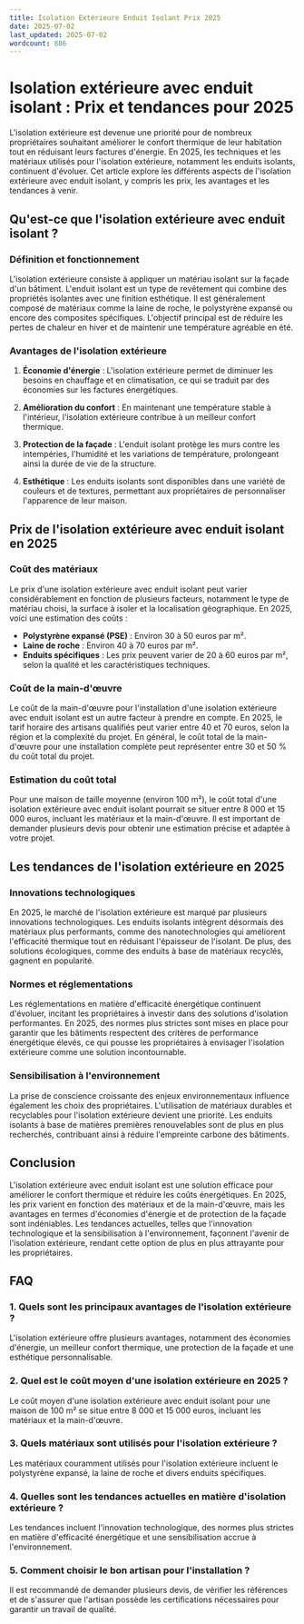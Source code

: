 ```yaml
---
title: Isolation Extérieure Enduit Isolant Prix 2025
date: 2025-07-02
last_updated: 2025-07-02
wordcount: 886
---
```


# Isolation extérieure avec enduit isolant : Prix et tendances pour 2025

L'isolation extérieure est devenue une priorité pour de nombreux propriétaires souhaitant améliorer le confort thermique de leur habitation tout en réduisant leurs factures d'énergie. En 2025, les techniques et les matériaux utilisés pour l'isolation extérieure, notamment les enduits isolants, continuent d'évoluer. Cet article explore les différents aspects de l'isolation extérieure avec enduit isolant, y compris les prix, les avantages et les tendances à venir.

## Qu'est-ce que l'isolation extérieure avec enduit isolant ?

### Définition et fonctionnement

L'isolation extérieure consiste à appliquer un matériau isolant sur la façade d'un bâtiment. L'enduit isolant est un type de revêtement qui combine des propriétés isolantes avec une finition esthétique. Il est généralement composé de matériaux comme la laine de roche, le polystyrène expansé ou encore des composites spécifiques. L'objectif principal est de réduire les pertes de chaleur en hiver et de maintenir une température agréable en été.

### Avantages de l'isolation extérieure

1. **Économie d'énergie** : L'isolation extérieure permet de diminuer les besoins en chauffage et en climatisation, ce qui se traduit par des économies sur les factures énergétiques.
   
2. **Amélioration du confort** : En maintenant une température stable à l'intérieur, l'isolation extérieure contribue à un meilleur confort thermique.

3. **Protection de la façade** : L'enduit isolant protège les murs contre les intempéries, l'humidité et les variations de température, prolongeant ainsi la durée de vie de la structure.

4. **Esthétique** : Les enduits isolants sont disponibles dans une variété de couleurs et de textures, permettant aux propriétaires de personnaliser l'apparence de leur maison.

## Prix de l'isolation extérieure avec enduit isolant en 2025

### Coût des matériaux

Le prix d'une isolation extérieure avec enduit isolant peut varier considérablement en fonction de plusieurs facteurs, notamment le type de matériau choisi, la surface à isoler et la localisation géographique. En 2025, voici une estimation des coûts :

- **Polystyrène expansé (PSE)** : Environ 30 à 50 euros par m².
- **Laine de roche** : Environ 40 à 70 euros par m².
- **Enduits spécifiques** : Les prix peuvent varier de 20 à 60 euros par m², selon la qualité et les caractéristiques techniques.

### Coût de la main-d'œuvre

Le coût de la main-d'œuvre pour l'installation d'une isolation extérieure avec enduit isolant est un autre facteur à prendre en compte. En 2025, le tarif horaire des artisans qualifiés peut varier entre 40 et 70 euros, selon la région et la complexité du projet. En général, le coût total de la main-d'œuvre pour une installation complète peut représenter entre 30 et 50 % du coût total du projet.

### Estimation du coût total

Pour une maison de taille moyenne (environ 100 m²), le coût total d'une isolation extérieure avec enduit isolant pourrait se situer entre 8 000 et 15 000 euros, incluant les matériaux et la main-d'œuvre. Il est important de demander plusieurs devis pour obtenir une estimation précise et adaptée à votre projet.

## Les tendances de l'isolation extérieure en 2025

### Innovations technologiques

En 2025, le marché de l'isolation extérieure est marqué par plusieurs innovations technologiques. Les enduits isolants intègrent désormais des matériaux plus performants, comme des nanotechnologies qui améliorent l'efficacité thermique tout en réduisant l'épaisseur de l'isolant. De plus, des solutions écologiques, comme des enduits à base de matériaux recyclés, gagnent en popularité.

### Normes et réglementations

Les réglementations en matière d'efficacité énergétique continuent d'évoluer, incitant les propriétaires à investir dans des solutions d'isolation performantes. En 2025, des normes plus strictes sont mises en place pour garantir que les bâtiments respectent des critères de performance énergétique élevés, ce qui pousse les propriétaires à envisager l'isolation extérieure comme une solution incontournable.

### Sensibilisation à l'environnement

La prise de conscience croissante des enjeux environnementaux influence également les choix des propriétaires. L'utilisation de matériaux durables et recyclables pour l'isolation extérieure devient une priorité. Les enduits isolants à base de matières premières renouvelables sont de plus en plus recherchés, contribuant ainsi à réduire l'empreinte carbone des bâtiments.

## Conclusion

L'isolation extérieure avec enduit isolant est une solution efficace pour améliorer le confort thermique et réduire les coûts énergétiques. En 2025, les prix varient en fonction des matériaux et de la main-d'œuvre, mais les avantages en termes d'économies d'énergie et de protection de la façade sont indéniables. Les tendances actuelles, telles que l'innovation technologique et la sensibilisation à l'environnement, façonnent l'avenir de l'isolation extérieure, rendant cette option de plus en plus attrayante pour les propriétaires.

## FAQ

### 1. Quels sont les principaux avantages de l'isolation extérieure ?

L'isolation extérieure offre plusieurs avantages, notamment des économies d'énergie, un meilleur confort thermique, une protection de la façade et une esthétique personnalisable.

### 2. Quel est le coût moyen d'une isolation extérieure en 2025 ?

Le coût moyen d'une isolation extérieure avec enduit isolant pour une maison de 100 m² se situe entre 8 000 et 15 000 euros, incluant les matériaux et la main-d'œuvre.

### 3. Quels matériaux sont utilisés pour l'isolation extérieure ?

Les matériaux couramment utilisés pour l'isolation extérieure incluent le polystyrène expansé, la laine de roche et divers enduits spécifiques.

### 4. Quelles sont les tendances actuelles en matière d'isolation extérieure ?

Les tendances incluent l'innovation technologique, des normes plus strictes en matière d'efficacité énergétique et une sensibilisation accrue à l'environnement.

### 5. Comment choisir le bon artisan pour l'installation ?

Il est recommandé de demander plusieurs devis, de vérifier les références et de s'assurer que l'artisan possède les certifications nécessaires pour garantir un travail de qualité.